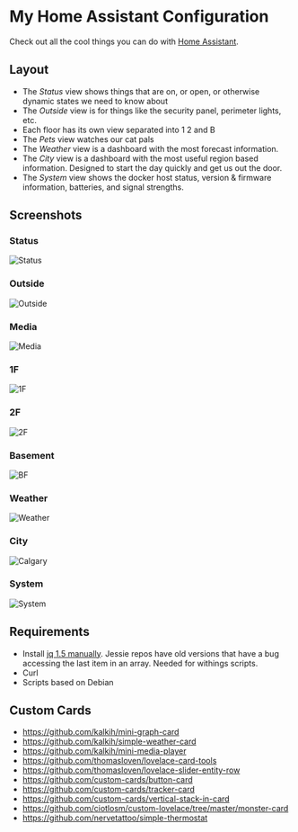 # My Home Assistant Configuration
Check out all the cool things you can do with [Home Assistant](https://home-assistant.io/).

## Layout
- The *Status* view shows things that are on, or open, or otherwise dynamic states we need to know about
- The *Outside* view is for things like the security panel, perimeter lights, etc.
- Each floor has its own view separated into 1 2 and B
- The *Pets* view watches our cat pals
- The *Weather* view is a dashboard with the most forecast information.
- The *City* view is a dashboard with the most useful region based information. Designed to start the day quickly and get us out the door.
- The *System* view shows the docker host status, version & firmware information, batteries, and signal strengths.

## Screenshots
### Status
![Status](https://www.dropbox.com/s/44zs82n1el5entx/status.PNG?raw=1)
### Outside
![Outside](https://www.dropbox.com/s/6de2yt740tui38s/outside.PNG?raw=1)
### Media
![Media](https://www.dropbox.com/s/okm0yg14avwy43c/media.png?raw=1)
### 1F
![1F](https://www.dropbox.com/s/1qrztdywv4vlit2/1f.png?raw=1)
### 2F
![2F](https://www.dropbox.com/s/ablt91smnny837p/2f.PNG?raw=1)
### Basement
![BF](https://www.dropbox.com/s/yxtuqwuzb8ofd6n/bf.PNG?raw=1)
### Weather
![Weather](https://www.dropbox.com/s/y0ywfv9fs6z5m6j/weather.PNG?raw=1)
### City
![Calgary](https://www.dropbox.com/s/ng2ejh96jn8g52k/calgary.PNG?raw=1)
### System
![System](https://www.dropbox.com/s/tmg8tpoowa1brls/system.PNG?raw=1)

## Requirements
- Install [jq 1.5 manually](https://stedolan.github.io/jq/download/). Jessie repos have old versions that have a bug accessing the last item in an array. Needed for withings scripts.
- Curl
- Scripts based on Debian

## Custom Cards
- https://github.com/kalkih/mini-graph-card
- https://github.com/kalkih/simple-weather-card
- https://github.com/kalkih/mini-media-player
- https://github.com/thomasloven/lovelace-card-tools
- https://github.com/thomasloven/lovelace-slider-entity-row
- https://github.com/custom-cards/button-card
- https://github.com/custom-cards/tracker-card
- https://github.com/custom-cards/vertical-stack-in-card
- https://github.com/ciotlosm/custom-lovelace/tree/master/monster-card
- https://github.com/nervetattoo/simple-thermostat